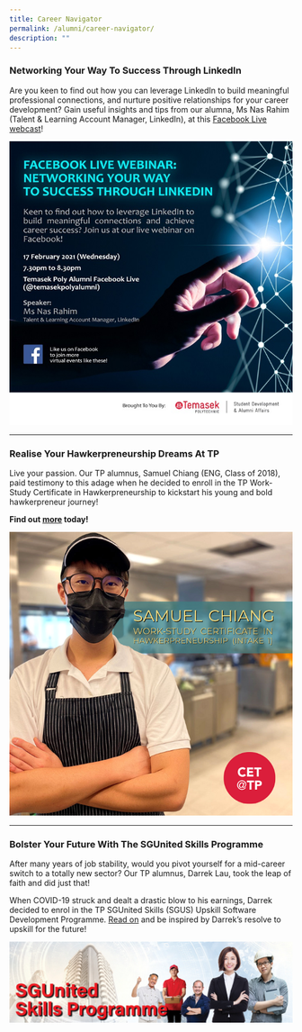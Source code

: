 ```yaml
---
title: Career Navigator
permalink: /alumni/career-navigator/
description: ""
---
```

### Networking Your Way To Success Through LinkedIn ###
Are you keen to find out how you can leverage LinkedIn to build meaningful professional connections, and nurture positive relationships for your career development? Gain useful insights and tips from our alumna, Ms Nas Rahim (Talent & Learning Account Manager, LinkedIn), at this [Facebook Live webcast](https://www.facebook.com/temasekpolyalumni/videos/1521214548071467)!

![New Frontier](/images/BeConnected_Career_SuccesLinkedIn.jpg)

---
### Realise Your Hawkerpreneurship Dreams At TP ###
Live your passion. Our TP alumnus, Samuel Chiang (ENG, Class of 2018), paid testimony to this adage when he decided to enroll in the TP Work-Study Certificate in Hawkerpreneurship to kickstart his young and bold hawkerpreneur journey! 

**Find out [more](https://www.facebook.com/314916878569344/posts/3969068669820795/) today!** 

![Hawkerpreneurship Dreams](/images/BeConnected_Career_FNB.png)

---
### Bolster Your Future With The SGUnited Skills Programme ###
After many years of job stability, would you pivot yourself for a mid-career switch to a totally new sector? Our TP alumnus, Darrek Lau, took the leap of faith and did just that!

When COVID-19 struck and dealt a drastic blow to his earnings, Darrek decided to enrol in the TP SGUnited Skills (SGUS) Upskill Software Development Programme. [Read on](https://www.facebook.com/314916878569344/posts/3990296881031307/) and be inspired by Darrek’s resolve to upskill for the future!

![SGUnited Skills](/images/BeConnected_Career_SGUnited.jpg)